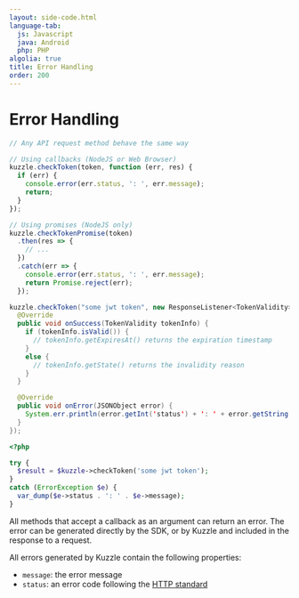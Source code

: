 ```yaml
---
layout: side-code.html
language-tab:
  js: Javascript
  java: Android
  php: PHP
algolia: true
title: Error Handling
order: 200
---
```


# Error Handling

```js
// Any API request method behave the same way

// Using callbacks (NodeJS or Web Browser)
kuzzle.checkToken(token, function (err, res) {
  if (err) {
    console.error(err.status, ': ', err.message);
    return;
  }
});

// Using promises (NodeJS only)
kuzzle.checkTokenPromise(token)
  .then(res => {
    // ...
  })
  .catch(err => {
    console.error(err.status, ': ', err.message);
    return Promise.reject(err);
  });
```

```java
kuzzle.checkToken("some jwt token", new ResponseListener<TokenValidity>() {
  @Override
  public void onSuccess(TokenValidity tokenInfo) {
    if (tokenInfo.isValid()) {
      // tokenInfo.getExpiresAt() returns the expiration timestamp
    }
    else {
      // tokenInfo.getState() returns the invalidity reason
    }
  }

  @Override
  public void onError(JSONObject error) {
    System.err.println(error.getInt('status') + ': ' + error.getString('message'));
  }
});
```

```php
<?php

try {
  $result = $kuzzle->checkToken('some jwt token');
}
catch (ErrorException $e) {
  var_dump($e->status . ': ' . $e->message);
}
```

All methods that accept a callback as an argument can return an error. The error can be generated directly by the SDK, or by Kuzzle and included in the response to a request.

All errors generated by Kuzzle contain the following properties:

* `message`: the error message
* `status`: an error code following the [HTTP standard](https://en.wikipedia.org/wiki/List_of_HTTP_status_codes)

